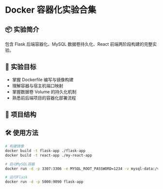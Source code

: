 # Docker 容器化实验合集

## 📦 实验简介
包含 Flask 后端容器化、MySQL 数据卷持久化、React 前端两阶段构建的完整实验。

## 🚀 实验目标
- 掌握 Dockerfile 编写与镜像构建
- 理解容器与宿主机端口映射
- 掌握数据卷 Volume 的持久化机制
- 熟悉前后端项目的容器化部署流程

## 🧱 项目结构


## 🛠️ 使用方法
```bash
# 构建镜像
docker build -t flask-app ./flask-app
docker build -t react-app ./my-react-app

# 启动MySQL容器
docker run -d -p 3307:3306 -e MYSQL_ROOT_PASSWORD=1234 -v mysql-data:/var/lib/mysql mysql:8.0

# 运行Flask
docker run -d -p 5000:9090 flask-app

